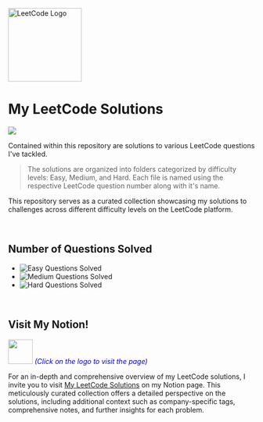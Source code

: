 <img src="https://upload.wikimedia.org/wikipedia/commons/1/19/LeetCode_logo_black.png" alt="LeetCode Logo" width="150" height="150">

# My LeetCode Solutions
![](https://komarev.com/ghpvc/?username=harshilshrma&label=Visitor's+Count&color=f89f1b)

Contained within this repository are solutions to various LeetCode questions I've tackled. 
> The solutions are organized into folders categorized by difficulty levels: Easy, Medium, and Hard. Each file is named using the respective LeetCode question number along with it's name.

This repository serves as a curated collection showcasing my solutions to challenges across different difficulty levels on the LeetCode platform.

<br>

## Number of Questions Solved
- ![Easy Questions Solved](https://img.shields.io/badge/Easy-28-green)
- ![Medium Questions Solved](https://img.shields.io/badge/Medium-19-orange)
- ![Hard Questions Solved](https://img.shields.io/badge/Hard-2-red)

<br>

## Visit My Notion!

[<img src="https://upload.wikimedia.org/wikipedia/commons/4/45/Notion_app_logo.png" width="50" height="50">](https://harshilsharma.notion.site/My-LeetCode-Solutions-0b57592c79be446ebb6cf64a2cf1e481?pvs=4) <span style="color:blue">_(Click on the logo to visit the page)_</span>


For an in-depth and comprehensive overview of my LeetCode solutions, I invite you to visit [My LeetCode Solutions](https://harshilsharma.notion.site/My-LeetCode-Solutions-0b57592c79be446ebb6cf64a2cf1e481?pvs=4) on my Notion page. This meticulously curated collection offers a detailed perspective on the solutions, including additional context such as company-specific tags, comprehensive notes, and further insights for each problem.





